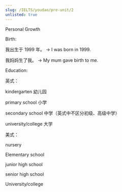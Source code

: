 ```yaml
---
slug: /IELTS/youdao/pre-unit/2
unlisted: true
---
```




Personal Growth

Birth:

我出生于 1999 年。 → I was born in 1999.

我妈妈生了我。 → My mum gave birth to me.

Education:

英式：

kindergarten 幼儿园

primary school 小学

secondary school 中学（英式中不区分初级、高级中学）

university/college 大学

美式：

nursery

Elementary school

junior high school

senior high school

University/college
